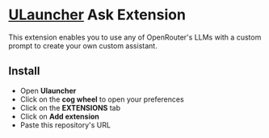 # [ULauncher](https://ulauncher.io/) Ask Extension

This extension enables you to use any of OpenRouter's LLMs with a custom prompt to create your own custom assistant.

## Install

- Open **Ulauncher**
- Click on the **cog wheel** to open your preferences
- Click on the **EXTENSIONS** tab
- Click on **Add extension**
- Paste this repository's URL
